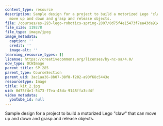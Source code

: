 ```yaml
---
content_type: resource
description: Sample design for a project to build a motorized Lego "claw" that can
  move up and down and grasp and release objects.
file: /courses/es-293-lego-robotics-spring-2007/0d75f4e15473f7ea43da9148ffa3cd4f_kit_2.jpg
file_size: 119278
file_type: image/jpeg
image_metadata:
  caption: ''
  credit: ''
  image-alt: ''
learning_resource_types: []
license: https://creativecommons.org/licenses/by-nc-sa/4.0/
ocw_type: OCWImage
parent_title: SP.285
parent_type: CourseSection
parent_uid: 3ac1aa36-8b07-38f8-f202-a90f68c5443e
resourcetype: Image
title: kit_2.jpg
uid: 0d75f4e1-5473-f7ea-43da-9148ffa3cd4f
video_metadata:
  youtube_id: null
---
```

Sample design for a project to build a motorized Lego "claw" that can move up and down and grasp and release objects.